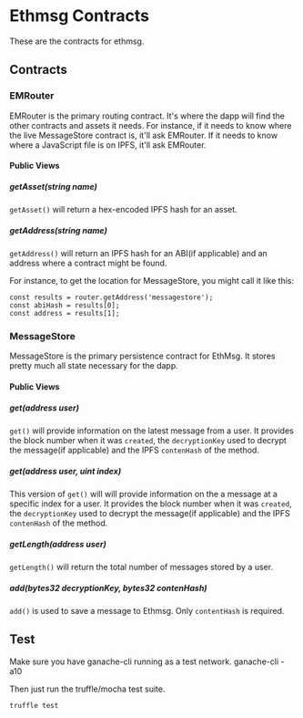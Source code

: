 # Ethmsg Contracts

These are the contracts for ethmsg.

## Contracts

### EMRouter

EMRouter is the primary routing contract.  It's where the dapp will find the 
other contracts and assets it needs.  For instance, if it needs to know where 
the live MessageStore contract is, it'll ask EMRouter.  If it needs to know 
where a JavaScript file is on IPFS, it'll ask EMRouter.

#### Public Views

##### getAsset(string name)

`getAsset()` will return a hex-encoded IPFS hash for an asset.

##### getAddress(string name)

`getAddress()` will return an IPFS hash for an ABI(if applicable) and an address
where a contract might be found.

For instance, to get the location for MessageStore, you might call it like this:

    const results = router.getAddress('messagestore');
    const abiHash = results[0];
    const address = results[1];

### MessageStore

MessageStore is the primary persistence contract for EthMsg.  It stores pretty
much all state necessary for the dapp.

#### Public Views

##### get(address user)

`get()` will provide information on the latest message from a user.  It provides
the block number when it was `created`, the `decryptionKey` used to decrypt the
message(if applicable) and the IPFS `contenHash` of the method.

##### get(address user, uint index)

This version of `get()` will will provide information on the a message at a 
specific index for a user.  It provides the block number when it was `created`, 
the `decryptionKey` used to decrypt the message(if applicable) and the IPFS 
`contenHash` of the method.

##### getLength(address user)

`getLength()` will return the total number of messages stored by a user.

##### add(bytes32 decryptionKey, bytes32 contenHash)

`add()` is used to save a message to Ethmsg.  Only `contentHash` is required.

## Test

Make sure you have ganache-cli running as a test network.
    ganache-cli -a10

Then just run the truffle/mocha test suite.

    truffle test